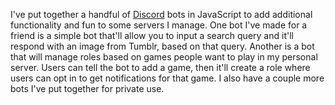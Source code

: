 I've put together a handful of [Discord](https://discord.com/) bots in JavaScript to add additional functionality and fun to some servers I manage. One bot I've made for a friend is a simple bot that'll allow you to input a search query and it'll respond with an image from Tumblr, based on that query. Another is a bot that will manage roles based on games people want to play in my personal server. Users can tell the bot to add a game, then it'll create a role where users can opt in to get notifications for that game. I also have a couple more bots I've put together for private use.
